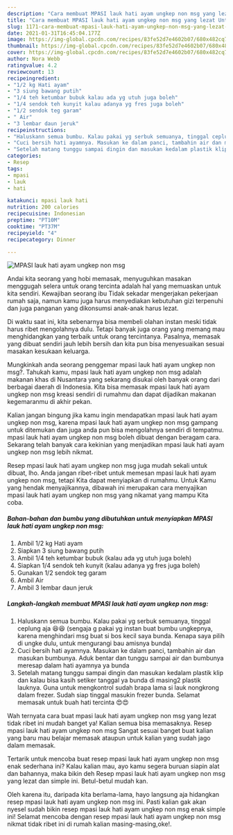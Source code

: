 ```yaml
---
description: "Cara membuat MPASI lauk hati ayam ungkep non msg yang lezat Untuk Jualan"
title: "Cara membuat MPASI lauk hati ayam ungkep non msg yang lezat Untuk Jualan"
slug: 1171-cara-membuat-mpasi-lauk-hati-ayam-ungkep-non-msg-yang-lezat-untuk-jualan
date: 2021-01-31T16:45:04.177Z
image: https://img-global.cpcdn.com/recipes/83fe52d7e4602b07/680x482cq70/mpasi-lauk-hati-ayam-ungkep-non-msg-foto-resep-utama.jpg
thumbnail: https://img-global.cpcdn.com/recipes/83fe52d7e4602b07/680x482cq70/mpasi-lauk-hati-ayam-ungkep-non-msg-foto-resep-utama.jpg
cover: https://img-global.cpcdn.com/recipes/83fe52d7e4602b07/680x482cq70/mpasi-lauk-hati-ayam-ungkep-non-msg-foto-resep-utama.jpg
author: Nora Webb
ratingvalue: 4.2
reviewcount: 13
recipeingredient:
- "1/2 kg Hati ayam"
- "3 siung bawang putih"
- "1/4 teh ketumbar bubuk kalau ada yg utuh juga boleh"
- "1/4 sendok teh kunyit kalau adanya yg fres juga boleh"
- "1/2 sendok teg garam"
- " Air"
- "3 lembar daun jeruk"
recipeinstructions:
- "Haluskann semua bumbu. Kalau pakai yg serbuk semuanya, tinggal ceplung aja 😆😆 (sengaja g pakai yg instan buat bumbu ungkepnya, karena menghindari msg buat si bos kecil saya bunda. Kenapa saya pilih di ungke dulu, untuk mengurangi bau amisnya bunda)"
- "Cuci bersih hati ayamnya. Masukan ke dalam panci, tambahin air dan masukan bumbunya. Aduk bentar dan tunggu sampai air dan bumbunya meresap dalam hati ayamnya ya bunda"
- "Setelah matang tunggu sampai dingin dan masukan kedalam plastik klip dan kalau bisa kasih setiker tanggal ya bunda di masing2 plastik lauknya. Guna untuk mengkontrol sudah brapa lama si lauk nongkrong dalam frezer. Sudah siap tinggal masukin frezer bunda. Selamat memasak untuk buah hati tercinta 😍😍"
categories:
- Resep
tags:
- mpasi
- lauk
- hati

katakunci: mpasi lauk hati 
nutrition: 200 calories
recipecuisine: Indonesian
preptime: "PT10M"
cooktime: "PT37M"
recipeyield: "4"
recipecategory: Dinner

---
```



![MPASI lauk hati ayam ungkep non msg](https://img-global.cpcdn.com/recipes/83fe52d7e4602b07/680x482cq70/mpasi-lauk-hati-ayam-ungkep-non-msg-foto-resep-utama.jpg)

Andai kita seorang yang hobi memasak, menyuguhkan masakan menggugah selera untuk orang tercinta adalah hal yang memuaskan untuk kita sendiri. Kewajiban seorang ibu Tidak sekadar mengerjakan pekerjaan rumah saja, namun kamu juga harus menyediakan kebutuhan gizi terpenuhi dan juga panganan yang dikonsumsi anak-anak harus lezat.

Di waktu  saat ini, kita sebenarnya bisa membeli olahan instan meski tidak harus ribet mengolahnya dulu. Tetapi banyak juga orang yang memang mau menghidangkan yang terbaik untuk orang tercintanya. Pasalnya, memasak yang dibuat sendiri jauh lebih bersih dan kita pun bisa menyesuaikan sesuai masakan kesukaan keluarga. 



Mungkinkah anda seorang penggemar mpasi lauk hati ayam ungkep non msg?. Tahukah kamu, mpasi lauk hati ayam ungkep non msg adalah makanan khas di Nusantara yang sekarang disukai oleh banyak orang dari berbagai daerah di Indonesia. Kita bisa memasak mpasi lauk hati ayam ungkep non msg kreasi sendiri di rumahmu dan dapat dijadikan makanan kegemaranmu di akhir pekan.

Kalian jangan bingung jika kamu ingin mendapatkan mpasi lauk hati ayam ungkep non msg, karena mpasi lauk hati ayam ungkep non msg gampang untuk ditemukan dan juga anda pun bisa mengolahnya sendiri di tempatmu. mpasi lauk hati ayam ungkep non msg boleh dibuat dengan beragam cara. Sekarang telah banyak cara kekinian yang menjadikan mpasi lauk hati ayam ungkep non msg lebih nikmat.

Resep mpasi lauk hati ayam ungkep non msg juga mudah sekali untuk dibuat, lho. Anda jangan ribet-ribet untuk memesan mpasi lauk hati ayam ungkep non msg, tetapi Kita dapat menyiapkan di rumahmu. Untuk Kamu yang hendak menyajikannya, dibawah ini merupakan cara menyajikan mpasi lauk hati ayam ungkep non msg yang nikamat yang mampu Kita coba.

<!--inarticleads1-->

##### Bahan-bahan dan bumbu yang dibutuhkan untuk menyiapkan MPASI lauk hati ayam ungkep non msg:

1. Ambil 1/2 kg Hati ayam
1. Siapkan 3 siung bawang putih
1. Ambil 1/4 teh ketumbar bubuk (kalau ada yg utuh juga boleh)
1. Siapkan 1/4 sendok teh kunyit (kalau adanya yg fres juga boleh)
1. Gunakan 1/2 sendok teg garam
1. Ambil  Air
1. Ambil 3 lembar daun jeruk




<!--inarticleads2-->

##### Langkah-langkah membuat MPASI lauk hati ayam ungkep non msg:

1. Haluskann semua bumbu. Kalau pakai yg serbuk semuanya, tinggal ceplung aja 😆😆 (sengaja g pakai yg instan buat bumbu ungkepnya, karena menghindari msg buat si bos kecil saya bunda. Kenapa saya pilih di ungke dulu, untuk mengurangi bau amisnya bunda)
1. Cuci bersih hati ayamnya. Masukan ke dalam panci, tambahin air dan masukan bumbunya. Aduk bentar dan tunggu sampai air dan bumbunya meresap dalam hati ayamnya ya bunda
1. Setelah matang tunggu sampai dingin dan masukan kedalam plastik klip dan kalau bisa kasih setiker tanggal ya bunda di masing2 plastik lauknya. Guna untuk mengkontrol sudah brapa lama si lauk nongkrong dalam frezer. Sudah siap tinggal masukin frezer bunda. Selamat memasak untuk buah hati tercinta 😍😍




Wah ternyata cara buat mpasi lauk hati ayam ungkep non msg yang lezat tidak ribet ini mudah banget ya! Kalian semua bisa memasaknya. Resep mpasi lauk hati ayam ungkep non msg Sangat sesuai banget buat kalian yang baru mau belajar memasak ataupun untuk kalian yang sudah jago dalam memasak.

Tertarik untuk mencoba buat resep mpasi lauk hati ayam ungkep non msg enak sederhana ini? Kalau kalian mau, ayo kamu segera buruan siapin alat dan bahannya, maka bikin deh Resep mpasi lauk hati ayam ungkep non msg yang lezat dan simple ini. Betul-betul mudah kan. 

Oleh karena itu, daripada kita berlama-lama, hayo langsung aja hidangkan resep mpasi lauk hati ayam ungkep non msg ini. Pasti kalian gak akan nyesel sudah bikin resep mpasi lauk hati ayam ungkep non msg enak simple ini! Selamat mencoba dengan resep mpasi lauk hati ayam ungkep non msg nikmat tidak ribet ini di rumah kalian masing-masing,oke!.

